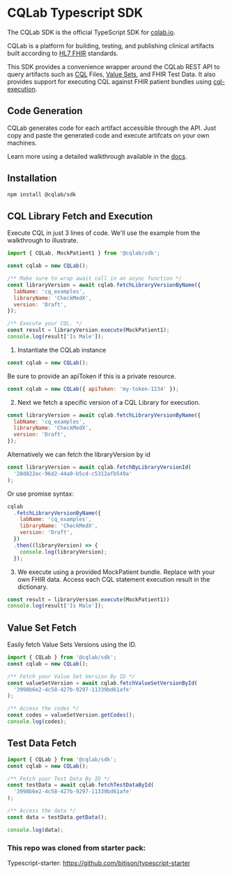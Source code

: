 # CQLab Typescript SDK

The CQLab SDK is the official TypeScript SDK for [cqlab.io](https://cqlab.io).

CQLab is a platform for building, testing, and publishing clinical artifacts built according to [HL7 FHIR](https://fhir.org/) standards.

This SDK provides a convenience wrapper around the CQLab REST API to query artifacts such as [CQL](https://cql.hl7.org/) Files, [Value Sets](https://www.hl7.org/fhir/valueset.html), and FHIR Test Data. It also provides support for executing CQL against FHIR patient bundles using [cql-execution](https://github.com/cqframework/cql-execution).

## Code Generation

CQLab generates code for each artifact accessible through the API. Just copy and paste the generated code and execute artifcats on your own machines.

Learn more using a detailed walkthrough available in the [docs](https://cqlab.io).

## Installation

```sh
npm install @cqlab/sdk
```

## CQL Library Fetch and Execution

Execute CQL in just 3 lines of code. We'll use the example from the walkthrough to illustrate.

```js
import { CQLab, MockPatient1 } from '@cqlab/sdk';

const cqlab = new CQLab();

/** Make sure to wrap await call in an async function */
const libraryVersion = await cqlab.fetchLibraryVersionByName({
  labName: 'cq_examples',
  libraryName: 'CheckMedX',
  version: 'Draft',
});

/** Execute your CQL. */
const result = libraryVersion.execute(MockPatient1);
console.log(result['Is Male']);
```

1. Instantiate the CQLab instance

```js
const cqlab = new CQLab();
```

Be sure to provide an apiToken if this is a private resource.

```js
const cqlab = new CQLab({ apiToken: 'my-token-1234' });
```

2. Next we fetch a specific version of a CQL Library for execution.

```js
const libraryVersion = await cqlab.fetchLibraryVersionByName({
  labName: 'cq_examples',
  libraryName: 'CheckMedX',
  version: 'Draft',
});
```

Alternatively we can fetch the libraryVersion by id

```js
const libraryVersion = await cqlab.fetchByLibraryVersionId(
  '28d822ec-96d2-44a0-b5cd-c5312afb549a'
);
```

Or use promise syntax:

```js
cqlab
  .fetchLibraryVersionByName({
    labName: 'cq_examples',
    libraryName: 'CheckMedX',
    version: 'Draft',
  })
  .then((libraryVersion) => {
    console.log(libraryVersion);
  });
```

3. We execute using a provided MockPatient bundle. Replace with your own FHIR data. Access each CQL statement execution result in the dictionary.

```js
const result = libraryVersion.execute(MockPatient1))
console.log(result['Is Male']);
```

## Value Set Fetch

Easily fetch Value Sets Versions using the ID.

```js
import { CQLab } from '@cqlab/sdk';
const cqlab = new CQLab();

/** Fetch your Value Set Version By ID */
const valueSetVersion = await cqlab.fetchValueSetVersionById(
  '3998b6e2-4c58-427b-9297-11339bd61afe'
);

/** Access the codes */
const codes = valueSetVersion.getCodes();
console.log(codes);
```

## Test Data Fetch

```js
import { CQLab } from '@cqlab/sdk';
const cqlab = new CQLab();

/** Fetch your Test Data By ID */
const testData = await cqlab.fetchTestDataById(
  '3998b6e2-4c58-427b-9297-11339bd61afe'
);

/** Access the data */
const data = testData.getData();

console.log(data);
```

### This repo was cloned from starter pack:

Typescript-starter: https://github.com/bitjson/typescript-starter
